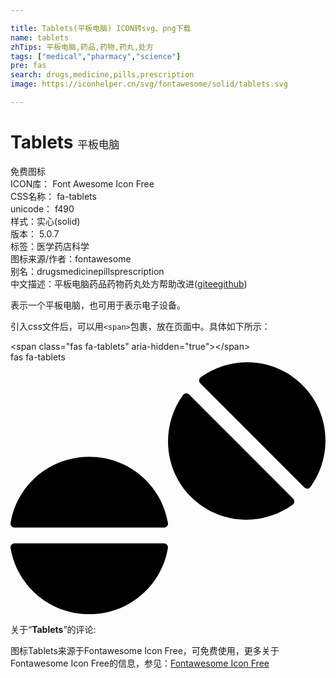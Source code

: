 ```yaml
---

title: Tablets(平板电脑) ICON转svg、png下载
name: tablets
zhTips: 平板电脑,药品,药物,药丸,处方
tags: ["medical","pharmacy","science"]
pre: fas
search: drugs,medicine,pills,prescription
image: https://iconhelper.cn/svg/fontawesome/solid/tablets.svg

---
```


# Tablets  <small style="font-size: 60%;font-weight: 100">平板电脑</small>


<div class="detail-page">
<p>
<span><span class="badge-success badge">免费图标</span> </span>
<br/>
<span>
ICON库：
<span class="badge-secondary badge">Font Awesome Icon Free</span> 
</span>
<br/>
<span>
CSS名称：
<span class="badge-secondary badge">fa-tablets</span> 
</span>
<br/>
<span>
unicode：
<span class="badge-secondary badge">f490</span> 
<copy-btn content='f490' btn-title=""></copy-btn>
<copy-btn :content='String.fromCodePoint(parseInt("f490", 16))' btn-title="复制U"></copy-btn>
</span><br/><span>样式：<span class="badge-light badge">实心(solid)</span></span>
<br/>
<span>
版本：
<span class="badge-secondary badge">5.0.7</span> 
</span><br/><span>标签：<span class="badge-light badge"><router-link to="/tags/medical.html">医学</router-link></span><span class="badge-light badge"><router-link to="/tags/pharmacy.html">药店</router-link></span><span class="badge-light badge"><router-link to="/tags/science.html">科学</router-link></span></span>
<br/>
<span>图标来源/作者：<span class="badge-light badge">fontawesome</span></span> 
<br/>
<span>别名：<span class="badge-light badge">drugs</span><span class="badge-light badge">medicine</span><span class="badge-light badge">pills</span><span class="badge-light badge">prescription</span></span><br/><span class="zh-detail">中文描述：<span class="badge-primary badge">平板电脑</span><span class="badge-primary badge">药品</span><span class="badge-primary badge">药物</span><span class="badge-primary badge">药丸</span><span class="badge-primary badge">处方</span><span class="help-link"><span>帮助改进</span>(<a href="https://gitee.com/liuwave/icon-helper/edit/master/json/fontawesome/solid/tablets.json" target="_blank" rel="noopener noreferrer">gitee</a><a href="https://github.com/liuwave/icon-helper/edit/master/json/fontawesome/solid/tablets.json" target="_blank" rel="noopener noreferrer">github</a></span>)</span><br/>
</p>
</div><div class="description description alert alert-light">表示一个平板电脑，也可用于表示电子设备。</div>
<div class="alert alert-dark">
  <i class="fas fa-tablets fa-xs"></i>
  <i class="fas fa-tablets fa-sm"></i>
  <i class="fas fa-tablets fa-lg"></i>
  <i class="fas fa-tablets fa-2x"></i>
  <i class="fas fa-tablets fa-3x"></i>
  <i class="fas fa-tablets fa-5x"></i>
  <i class="fas fa-tablets fa-7x"></i>
</div>
<div>
  <p>引入css文件后，可以用<code>&lt;span&gt;</code>包裹，放在页面中。具体如下所示：    
  </p>
  <div class="alert alert-primary" style="font-size: 14px">
    &lt;span class="fas fa-tablets" aria-hidden="true"&gt;&lt;/span&gt;
    <copy-btn content='<span class="fas fa-tablets" aria-hidden="true"></span>'></copy-btn>
  </div>
  <div class="alert alert-secondary">
    <i class="fas fa-tablets"
    style="font-size: 24px"
    aria-hidden="true"></i> fas fa-tablets
    <copy-btn content="fas fa-tablets" btn-title="复制图标名称"></copy-btn>
  </div>
</div>
<div id="svg" class="svg-wrap">
<svg xmlns="http://www.w3.org/2000/svg" viewBox="0 0 640 512"><path d="M160 192C78.9 192 12.5 250.5.1 326.7c-.8 4.8 3.3 9.3 8.3 9.3h303.3c5 0 9.1-4.5 8.3-9.3C307.5 250.5 241.1 192 160 192zm151.6 176H8.4c-5 0-9.1 4.5-8.3 9.3C12.5 453.5 78.9 512 160 512s147.5-58.5 159.9-134.7c.8-4.8-3.3-9.3-8.3-9.3zM593.4 46.6c-56.5-56.5-144.2-61.4-206.9-16-4 2.9-4.3 8.9-.8 12.3L597 254.3c3.5 3.5 9.5 3.2 12.3-.8 45.5-62.7 40.6-150.4-15.9-206.9zM363 65.7c-3.5-3.5-9.5-3.2-12.3.8-45.4 62.7-40.5 150.4 15.9 206.9 56.5 56.5 144.2 61.4 206.9 15.9 4-2.9 4.3-8.9.8-12.3L363 65.7z"/></svg>
</div>
<detail full-name='fa-tablets'></detail>
<div class="icon-detail__container">
<p>关于“<b>Tablets</b>”的评论:</p>
</div>
<Vssue title="关于“Tablets”的评论" />    
<div><p>图标Tablets来源于Fontawesome Icon Free，可免费使用，更多关于  Fontawesome Icon Free的信息，参见：<a target="_blank" href="https://iconhelper.cn/fontawesome.html">Fontawesome Icon Free</a>
</p></div>
